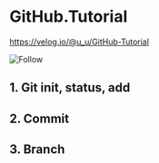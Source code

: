 # GitHub.Tutorial

https://velog.io/@u_u/GitHub-Tutorial

![Follow](https://user-images.githubusercontent.com/70149604/160270464-5a9ed2d2-3959-4983-8562-2bd097ec4b9a.gif)

## 1. Git init, status, add

## 2. Commit

## 3. Branch

